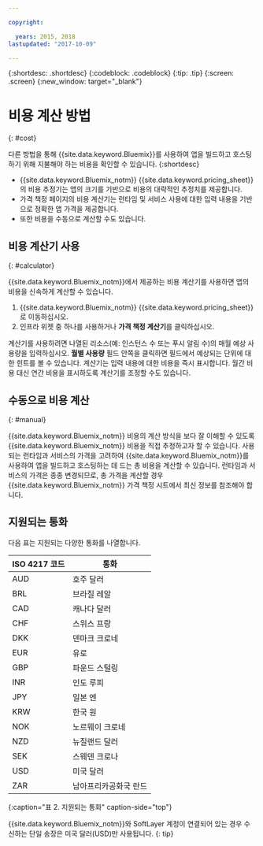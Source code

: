 ```yaml
---

copyright:

  years: 2015, 2018
lastupdated: "2017-10-09"

---
```


{:shortdesc: .shortdesc}
{:codeblock: .codeblock}
{:tip: .tip}
{:screen: .screen}
{:new_window: target="_blank"}

# 비용 계산 방법
{: #cost}

다른 방법을 통해 {{site.data.keyword.Bluemix}}를 사용하여 앱을 빌드하고 호스팅하기 위해 지불해야 하는 비용을 확인할 수 있습니다.
{:shortdesc}

* {{site.data.keyword.Bluemix_notm}} {{site.data.keyword.pricing_sheet}}의 비용 추정기는
앱의 크기를 기반으로 비용의 대략적인 추정치를 제공합니다.
* 가격 책정 페이지의 비용 계산기는 런타임 및 서비스 사용에 대한 입력 내용을 기반으로 정확한 앱 가격을 제공합니다.
* 또한 비용을 수동으로 계산할 수도 있습니다.

## 비용 계산기 사용
{: #calculator}

{{site.data.keyword.Bluemix_notm}}에서 제공하는 비용 계산기를 사용하면 앱의 비용을 신속하게 계산할 수 있습니다.

1. {{site.data.keyword.Bluemix_notm}} {{site.data.keyword.pricing_sheet}}로 이동하십시오.
2. 인프라 위젯 중 하나를 사용하거나 **가격 책정 계산기**를 클릭하십시오.

계산기를 사용하려면 나열된 리소스(예: 인스턴스 수 또는 푸시 알림 수)의 매월 예상 사용량을 입력하십시오. **월별 사용량** 필드 안쪽을 클릭하면 필드에서 예상되는 단위에 대한 힌트를 볼 수 있습니다. 계산기는 입력 내용에 대한 비용을 즉시 표시합니다. 월간 비용 대신 연간 비용을 표시하도록 계산기를 조정할 수도 있습니다.

## 수동으로 비용 계산
{: #manual}

{{site.data.keyword.Bluemix_notm}} 비용의 계산 방식을 보다 잘 이해할 수 있도록 {{site.data.keyword.Bluemix_notm}} 비용을 직접 추정하고자 할 수 있습니다. 사용되는 런타임과 서비스의 가격을 고려하여 {{site.data.keyword.Bluemix_notm}}를 사용하여 앱을 빌드하고 호스팅하는 데 드는 총 비용을 계산할 수 있습니다. 런타임과 서비스의 가격은
종종 변경되므로, 총 가격을 계산할 경우 {{site.data.keyword.Bluemix_notm}}
가격 책정 시트에서 최신 정보를 참조해야 합니다.

## 지원되는 통화

다음 표는 지원되는 다양한 통화를 나열합니다.

|ISO 4217 코드| 통화|
|-------------|---------|
|AUD |	  호주 달러|
|BRL |	  브라질 레알|
|CAD |	  캐나다 달러|
|CHF |	  스위스 프랑|
|DKK |	  덴마크 크로네|
|EUR |	  유로|
|GBP |	  파운드 스털링|
|INR |	  인도 루피|
|JPY |	  일본 엔|
|KRW |	  한국 원|
|NOK |	  노르웨이 크로네|
|NZD |	  뉴질랜드 달러|
|SEK |	  스웨덴 크로나|
|USD |    미국 달러|
|ZAR |	  남아프리카공화국 란드|
{:caption="표 2. 지원되는 통화" caption-side="top"}

{{site.data.keyword.Bluemix_notm}}와 SoftLayer 계정이 연결되어 있는 경우 수신하는 단일 송장은 미국 달러(USD)만 사용됩니다.
{: tip}
